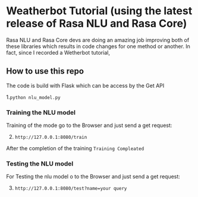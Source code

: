 # Weatherbot Tutorial (using the latest release of Rasa NLU and Rasa Core)

Rasa NLU and Rasa Core devs are doing an amazing job improving both of these libraries which results in code changes for one method or another. In fact, since I recorded a Wetherbot tutorial,


## How to use this repo

The code is build with Flask which can be access by the Get API

1.``` python nlu_model.py ```

### Training the NLU model

Training of the mode go to the Browser and just send a get request:

2. ``` http://127.0.0.1:8080/train ```

After the completion of the training 
`Training Compleated`



### Testing the NLU model

For Testing the nlu model o to the Browser and just send a get request:

3. ```http://127.0.0.1:8080/test?name=your query```






